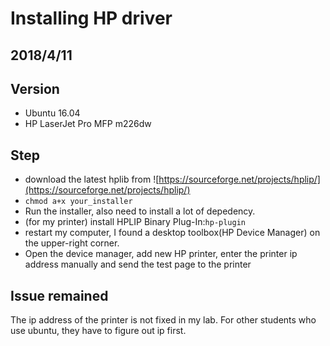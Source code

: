 # Installing HP driver

## 2018/4/11

## Version

* Ubuntu 16.04
* HP LaserJet Pro MFP m226dw

## Step

* download the latest hplib from ![https://sourceforge.net/projects/hplip/](https://sourceforge.net/projects/hplip/)
* `chmod a+x your_installer`
* Run the installer, also need to install a lot of depedency.
* (for my printer) install HPLIP Binary Plug-In:`hp-plugin`
* restart my computer, I found a desktop toolbox(HP Device Manager) on the upper-right corner.
* Open the device manager, add new HP printer, enter the printer ip address manually and send the test page to the printer



## Issue remained
The ip address of the printer is not fixed in my lab. For other students who use ubuntu, they have to figure out ip first.


